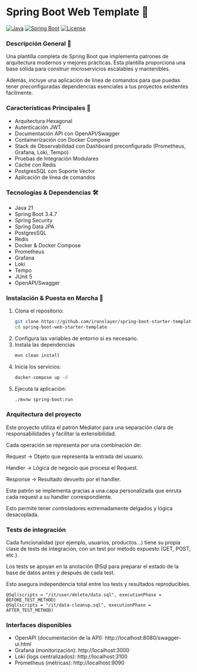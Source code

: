 # Spring Boot Web Template 🚀

[![Java](https://img.shields.io/badge/Java-21-orange.svg)](https://openjdk.java.net/)
[![Spring Boot](https://img.shields.io/badge/Spring%20Boot-3.4.7-brightgreen.svg)](https://spring.io/projects/spring-boot)
[![License](https://img.shields.io/badge/License-Commercial-red.svg)](LICENSE.txt)


### Descripción General 🌟

Una plantilla completa de Spring Boot que implementa patrones de arquitectura modernos y mejores prácticas. Esta
plantilla proporciona una base sólida para construir microservicios escalables y mantenibles.

Además, incluye una aplicación de línea de comandos para que puedas tener preconfiguradas dependencias esenciales a tus
proyectos
existentes fácilmente.

### Características Principales 🔑

- Arquitectura Hexagonal
- Autenticación JWT
- Documentación API con OpenAPI/Swagger
- Containerización con Docker Compose
- Stack de Observabilidad con Dashboard preconfigurado (Prometheus, Grafana, Loki, Tempo)
- Pruebas de Integración Modulares
- Caché con Redis
- PostgresSQL con Soporte Vector
- Aplicación de línea de comandos

### Tecnologías & Dependencias 🛠️

- Java 21
- Spring Boot 3.4.7
- Spring Security
- Spring Data JPA
- PostgresSQL
- Redis
- Docker & Docker Compose
- Prometheus
- Grafana
- Loki
- Tempo
- JUnit 5
- OpenAPI/Swagger

### Instalación & Puesta en Marcha 🚀

1. Clona el repositorio:
   ```bash
   git clone https://github.com/ironslayer/spring-boot-starter-template.git
   cd spring-boot-web-starter-template
   ```
2. Configura las variables de entorno si es necesario.
3. Instala las dependencias
   ```bash
   mvn clean install
   ```
4. Inicia los servicios:
   ```bash
   docker-compose up -d
   ```
5. Ejecuta la aplicación:
   ```bash
   ./mvnw spring-boot:run
   ```

### Arquitectura del proyecto

Este proyecto utiliza el patrón Mediator para una separación clara de responsabilidades y facilitar la extensibilidad.

Cada operación se representa por una combinación de:

Request → Objeto que representa la entrada del usuario.

Handler → Lógica de negocio que procesa el Request.

Response → Resultado devuelto por el handler.

Este patrón se implementa gracias a una capa personalizada que enruta cada request a su handler correspondiente.

Esto permite tener controladores extremadamente delgados y lógica desacoplada.

### Tests de integración

Cada funcionalidad (por ejemplo, usuarios, productos...) tiene su propia clase de tests de integración, con un test por
método expuesto (GET, POST, etc.).

Los tests se apoyan en la anotación @Sql para preparar el estado de la base de datos antes y después de cada test.

Esto asegura independencia total entre los tests y resultados reproducibles.

   ```
@Sql(scripts = "/it/user/delete/data.sql", executionPhase = BEFORE_TEST_METHOD)
@Sql(scripts = "/it/data-cleanup.sql", executionPhase = AFTER_TEST_METHOD)
   ```

### Interfaces disponibles

- OpenAPI (documentación de la API): http://localhost:8080/swagger-ui.html
- Grafana (monitorización): http://localhost:3000
- Loki (logs centralizados): http://localhost:3100
- Prometheus (métricas): http://localhost:9090

